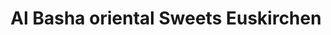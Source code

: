---
title: "Al Basha oriental Sweets Euskirchen"
url: /euskirchen/al-basha-oriental-sweets-euskirchen/
shop: Süßwaren
---